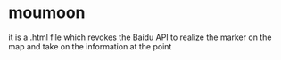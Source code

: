 # moumoon
it is a .html file which revokes the Baidu API to realize the marker on the map and take on the information at the point
